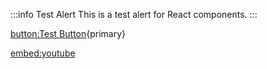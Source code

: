 :::info Test Alert
This is a test alert for React components.
:::

[button:Test Button](https://example.com){primary}

[embed:youtube](https://youtube.com/watch?v=test123)